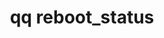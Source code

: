 ---
category: reboot
command: reboot_status
keywords: qq, qq_cli, reboot_status
optional_options: []
permalink: /qq-cli-command-guide/reboot/reboot_status.html
positional_options: []
sidebar: qq_cli_command_reference_sidebar
summary: This section explains how to use the <code>qq reboot_status</code> command.
synopsis: Retrieve status of reboot manager
title: qq reboot_status
usage: qq reboot_status [-h]

---